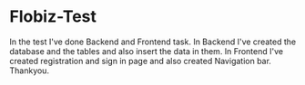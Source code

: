 # Flobiz-Test
In the test I've done Backend and Frontend task.
In Backend I've created the database and the tables and also insert the data in them.
In Frontend I've created registration and sign in page and also created Navigation bar.
Thankyou.
